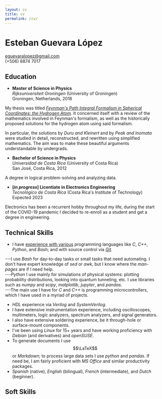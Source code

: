 ```yaml
---
layout: cv
title: cv
permalink: /cv/
---
```

# Esteban Guevara López  
[eguevaralopez@gmail.com](mailto:eguevaralopez@gmail.com)  
(+506) 8874 7017

## Education
- **Master of Science in Physics**  
*Rijksuniversiteit Groningen* (University of Groningen)  
Groningen, Netherlands, 2018  

My thesis was titled [*Feynman's Path Integral Formalism in Spherical Coordinates: the Hydrogen Atom*](http://fse.studenttheses.ub.rug.nl/id/eprint/15766). It concerned itself with a review of the mathematics involved in Feynman's formalism, as well as the historically proposed solutions for the hydrogen atom using said formalism.

In particular, the solutions by *Duru and Kleinert* and by *Peak and Inomata* were studied in detail, reconstructed, and rewritten using simplified mathematics. The aim was to make these beautiful arguments understandable by undergrads.

- **Bachelor of Science in Physics**  
*Universidad de Costa Rica* (University of Costa Rica)  
San José, Costa Rica, 2012  

A degree in logical problem-solving and analyzing data.

- **[*in progress*] Licentiate in Electronics Engineering**  
*Tecnológico de Costa Rica* (Costa Rica's Institute of Technology)  
Expected 2023  

Electronics has been a recurrent hobby throughout my life, during the start of the COVID-19 pandemic I decided to re-enroll as a student and get a degree in engineering.  

## Technical Skills
- I have [experience with various](https://www.codewars.com/users/eguevaralopez) programming languages like *C*, *C++*, *Python*, and *Bash*; and with source control via [*Git*](https://github.com/eguevaralopez).  
<!-- I'm fairly experienced with scripting languages—*Bash* and *Python* in particular.  -->
---I use *Bash* for day-to-day tasks or small tasks that need automating. I don't have expert knowledge of *sed* or *awk*, but I know where the *man-pages* are if I need help.  
---*Python* I use mainly for simulations of physical systems: plotting probability distributions, looking into quantum tunneling, etc. I use libraries such as *numpy* and *scipy*, *matplotlib*, *jupyter*, and *pandas*.  
---The main use I have for *C* and *C++* is programming microcontrollers, which I have used in a myriad of projects.
<!-- I have some experience with other languages, mostly *C* and *C++*; and with source-control via *Git*.-->
- *HDL* experience via *Verilog* and *SystemVerilog*.  
- I have extensive instrumentation experience, including oscilloscopes, multimeters, logic analyzers, spectrum analyzers, and signal generators.  
- I also have extensive soldering experience, be it through-hole or surface-mount components.  
- I've been using *Linux* for 15+ years and have working proficiency with *Debian* (and derivatives) and *openSUSE*.
- To generate documents I use $$\LaTeX$$ or *Markdown*; to process large data sets I use *python* and *pandas*. If need be, I am fairly proficient with *MS Office* and similar productivity packages.  
- *Spanish* (native), *English* (bilingual), *French* (intermediate), and *Dutch* (beginner).

## Soft Skills
